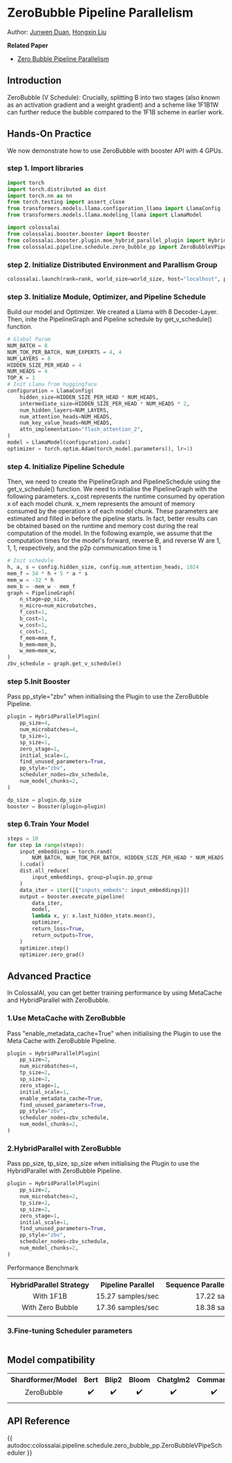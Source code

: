 # ZeroBubble Pipeline Parallelism
Author: [Junwen Duan](https://github.com/duanjunwen), [Hongxin Liu](https://github.com/ver217)

**Related Paper**
- [Zero Bubble Pipeline Parallelism](https://arxiv.org/abs/2401.10241)

## Introduction
ZeroBubble (V Schedule):
Crucially, splitting B into two stages (also known as an activation gradient and a weight gradient) and a scheme like 1F1B1W can further reduce the bubble compared to the 1F1B scheme in earlier work.

## Hands-On Practice
We now demonstrate how to use ZeroBubble with booster API with 4 GPUs.

### step 1. Import libraries
```python
import torch
import torch.distributed as dist
import torch.nn as nn
from torch.testing import assert_close
from transformers.models.llama.configuration_llama import LlamaConfig
from transformers.models.llama.modeling_llama import LlamaModel

import colossalai
from colossalai.booster.booster import Booster
from colossalai.booster.plugin.moe_hybrid_parallel_plugin import HybridParallelPlugin
from colossalai.pipeline.schedule.zero_bubble_pp import ZeroBubbleVPipeScheduler
```

### step 2. Initialize Distributed Environment and Parallism Group
```python
colossalai.launch(rank=rank, world_size=world_size, host="localhost", port=port, backend="nccl")
```

### step 3. Initialize Module, Optimizer, and Pipeline Schedule
Build our model and Optimizer. We created a Llama with 8 Decoder-Layer. Then, inite the PipelineGraph and Pipeline schedule by get_v_schedule() function.
```python
# Global Param
NUM_BATCH = 8
NUM_TOK_PER_BATCH, NUM_EXPERTS = 4, 4
NUM_LAYERS = 8
HIDDEN_SIZE_PER_HEAD = 4
NUM_HEADS = 4
TOP_K = 1
# Init Llama from huggingface
configuration = LlamaConfig(
    hidden_size=HIDDEN_SIZE_PER_HEAD * NUM_HEADS,
    intermediate_size=HIDDEN_SIZE_PER_HEAD * NUM_HEADS * 2,
    num_hidden_layers=NUM_LAYERS,
    num_attention_heads=NUM_HEADS,
    num_key_value_heads=NUM_HEADS,
    attn_implementation="flash_attention_2",
)
model = LlamaModel(configuration).cuda()
optimizer = torch.optim.Adam(torch_model.parameters(), lr=1)
```
### step 4. Initialize Pipeline Schedule
Then, we need to create the PipelineGraph and PipelineSchedule using the get_v_schedule() function. We need to initialise the PipelineGraph with the following parameters.
x_cost represents the runtime consumed by operation x of each model chunk.
x_mem represents the amount of memory consumed by the operation x of each model chunk.
These parameters are estimated and filled in before the pipeline starts. In fact, better results can be obtained based on the runtime and memory cost during the real computation of the model.
In the following example, we assume that the computation times for the model's forward, reverse B, and reverse W are 1, 1, 1, respectively, and the p2p communication time is 1
```python
# Init schedule
h, a, s = config.hidden_size, config.num_attention_heads, 1024
mem_f = 34 * h + 5 * a * s
mem_w = -32 * h
mem_b = -mem_w - mem_f
graph = PipelineGraph(
    n_stage=pp_size,
    n_micro=num_microbatches,
    f_cost=1,
    b_cost=1,
    w_cost=1,
    c_cost=1,
    f_mem=mem_f,
    b_mem=mem_b,
    w_mem=mem_w,
)
zbv_schedule = graph.get_v_schedule()
```

### step 5.Init Booster
Pass pp_style="zbv" when initialising the Plugin to use the ZeroBubble Pipeline.
```python
plugin = HybridParallelPlugin(
    pp_size=4,
    num_microbatches=4,
    tp_size=1,
    sp_size=1,
    zero_stage=1,
    initial_scale=1,
    find_unused_parameters=True,
    pp_style="zbv",
    scheduler_nodes=zbv_schedule,
    num_model_chunks=2,
)

dp_size = plugin.dp_size
booster = Booster(plugin=plugin)
```

### step 6.Train Your Model
```python
steps = 10
for step in range(steps):
    input_embeddings = torch.rand(
        NUM_BATCH, NUM_TOK_PER_BATCH, HIDDEN_SIZE_PER_HEAD * NUM_HEADS, requires_grad=True
    ).cuda()
    dist.all_reduce(
        input_embeddings, group=plugin.pp_group
    )
    data_iter = iter([{"inputs_embeds": input_embeddings}])
    output = booster.execute_pipeline(
        data_iter,
        model,
        lambda x, y: x.last_hidden_state.mean(),
        optimizer,
        return_loss=True,
        return_outputs=True,
    )
    optimizer.step()
    optimizer.zero_grad()
```

## Advanced Practice
In ColossalAI, you can get better training performance by using MetaCache and HybridParallel with ZeroBubble.
### 1.Use MetaCache with ZeroBubble
Pass "enable_metadata_cache=True" when initialising the Plugin to use the Meta Cache with ZeroBubble Pipeline.
```python
plugin = HybridParallelPlugin(
    pp_size=2,
    num_microbatches=4,
    tp_size=2,
    sp_size=2,
    zero_stage=1,
    initial_scale=1,
    enable_metadata_cache=True,
    find_unused_parameters=True,
    pp_style="zbv",
    scheduler_nodes=zbv_schedule,
    num_model_chunks=2,
)
```

### 2.HybridParallel with ZeroBubble
Pass pp_size, tp_size, sp_size when initialising the Plugin to use the HybridParallel with ZeroBubble Pipeline.
```python
plugin = HybridParallelPlugin(
    pp_size=2,
    num_microbatches=2,
    tp_size=2,
    sp_size=2,
    zero_stage=1,
    initial_scale=1,
    find_unused_parameters=True,
    pp_style="zbv",
    scheduler_nodes=zbv_schedule,
    num_model_chunks=2,
)
```
Performance Benchmark
<table>
  <tr>
    <th nowrap="nowrap">HybridParallel Strategy</th>
    <th nowrap="nowrap" align="center">Pipeline Parallel</th>
    <th nowrap="nowrap" align="center">Sequence Parallel + Pipeline Parallel</th>
    <th nowrap="nowrap" align="center">Data Parallel + Pipeline Parallel</th>
  </tr>
<tr>
    <td nowrap="nowrap" align="center" title="1F1B">With 1F1B</td>
    <td nowrap="nowrap" align="center">15.27 samples/sec</td>
    <td nowrap="nowrap" align="center">17.22 samples/sec</td>
    <td nowrap="nowrap" align="center">14.06 samples/sec</td>
  </tr>
  <tr>
    <td nowrap="nowrap" align="center" title="Zero Bubble">With Zero Bubble</td>
    <td nowrap="nowrap" align="center">17.36 samples/sec</td>
    <td nowrap="nowrap" align="center">18.38 samples/sec</td>
    <td nowrap="nowrap" align="center">14.44 samples/sec</td>
  </tr>
  <tr>
    <td colspan="39"></td>
  </tr>
</table>

### 3.Fine-tuning Scheduler parameters

```python
```
## Model compatibility
<table>
  <tr>
    <th nowrap="nowrap">Shardformer/Model</th>
    <th nowrap="nowrap" align="center">Bert</th>
    <th nowrap="nowrap" align="center">Blip2</th>
    <th nowrap="nowrap" align="center">Bloom</th>
    <th nowrap="nowrap" align="center">Chatglm2</th>
    <th nowrap="nowrap" align="center">Command</th>
    <th nowrap="nowrap" align="center">Deepseek</th>
    <th nowrap="nowrap" align="center">Falcon</th>
    <th nowrap="nowrap" align="center">GPT2</th>
    <th nowrap="nowrap" align="center">Gptj</th>
    <th nowrap="nowrap" align="center">Llama</th>
    <th nowrap="nowrap" align="center">Mistral</th>
    <th nowrap="nowrap" align="center">Opt</th>
    <th nowrap="nowrap" align="center">Qwen2</th>
    <th nowrap="nowrap" align="center">Sam</th>
    <th nowrap="nowrap" align="center">T5</th>
    <th nowrap="nowrap" align="center">Vit</th>
    <th nowrap="nowrap" align="center">Whisper</th>
  </tr>
  <tr>
    <td nowrap="nowrap" align="center" title="ZeroBubble">ZeroBubble</td>
    <td nowrap="nowrap" align="center">✔️</td>
    <td nowrap="nowrap" align="center">✔️</td>
    <td nowrap="nowrap" align="center">✔️</td>
    <td nowrap="nowrap" align="center">✔️</td>
    <td nowrap="nowrap" align="center">✔️</td>
    <td nowrap="nowrap" align="center">✔️</td>
    <td nowrap="nowrap" align="center">✔️</td>
    <td nowrap="nowrap" align="center">✔️</td>
    <td nowrap="nowrap" align="center">✔️</td>
    <td nowrap="nowrap" align="center">✔️</td>
    <td nowrap="nowrap" align="center">✔️</td>
    <td nowrap="nowrap" align="center">✔️</td>
    <td nowrap="nowrap" align="center">✔️</td>
    <td nowrap="nowrap" align="center">✔️</td>
    <td nowrap="nowrap" align="center">✔️</td>
    <td nowrap="nowrap" align="center">✔️</td>
    <td nowrap="nowrap" align="center">✔️</td>
  </tr>
  <tr>
    <td colspan="39"></td>
  </tr>
</table>

## API Reference
{{ autodoc:colossalai.pipeline.schedule.zero_bubble_pp.ZeroBubbleVPipeScheduler }}

<!-- doc-test-command: echo  -->
